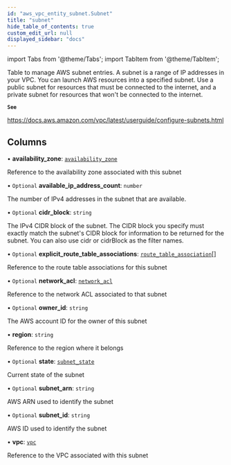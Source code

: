 ```yaml
---
id: "aws_vpc_entity_subnet.Subnet"
title: "subnet"
hide_table_of_contents: true
custom_edit_url: null
displayed_sidebar: "docs"
---
```


import Tabs from '@theme/Tabs';
import TabItem from '@theme/TabItem';

Table to manage AWS subnet entries.
A subnet is a range of IP addresses in your VPC. You can launch AWS resources into a specified subnet.
Use a public subnet for resources that must be connected to the internet, and a private subnet for
resources that won't be connected to the internet.

**`See`**

https://docs.aws.amazon.com/vpc/latest/userguide/configure-subnets.html

## Columns

• **availability\_zone**: [`availability_zone`](aws_vpc_entity_availability_zone.AvailabilityZone.md)

Reference to the availability zone associated with this subnet

• `Optional` **available\_ip\_address\_count**: `number`

The number of IPv4 addresses in the subnet that are available.

• `Optional` **cidr\_block**: `string`

The IPv4 CIDR block of the subnet. The CIDR block you specify must exactly match the subnet's CIDR block
for information to be returned for the subnet. You can also use cidr or cidrBlock as the filter names.

• `Optional` **explicit\_route\_table\_associations**: [`route_table_association`](aws_vpc_entity_route_table_association.RouteTableAssociation.md)[]

Reference to the route table associations for this subnet

• `Optional` **network\_acl**: [`network_acl`](aws_vpc_entity_network_acl.NetworkAcl.md)

Reference to the network ACL associated to that subnet

• `Optional` **owner\_id**: `string`

The AWS account ID for the owner of this subnet

• **region**: `string`

Reference to the region where it belongs

• `Optional` **state**: [`subnet_state`](../enums/aws_vpc_entity_subnet.SubnetState.md)

Current state of the subnet

• `Optional` **subnet\_arn**: `string`

AWS ARN used to identify the subnet

• `Optional` **subnet\_id**: `string`

AWS ID used to identify the subnet

• **vpc**: [`vpc`](aws_vpc_entity_vpc.Vpc.md)

Reference to the VPC associated with this subnet
